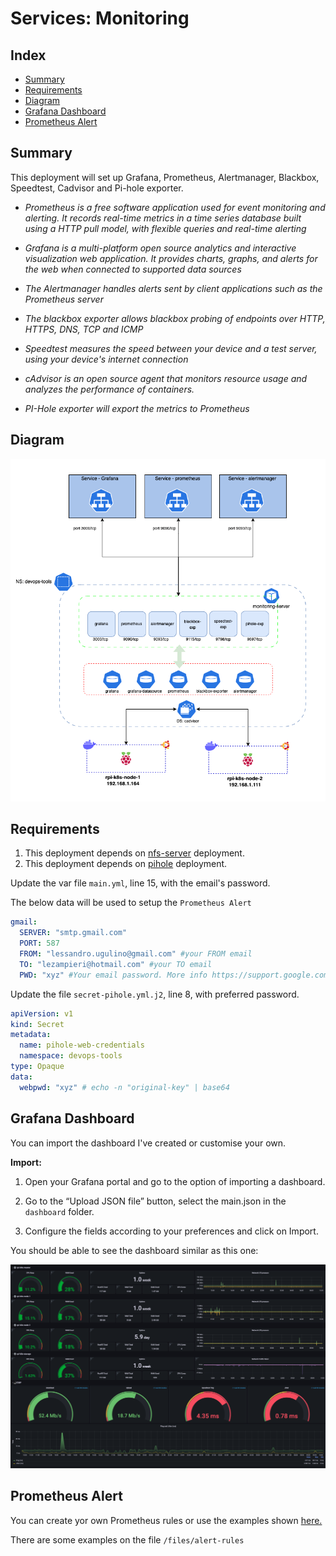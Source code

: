 # Services: Monitoring

## Index

- [Summary](#summary)
- [Requirements](#requirements)
- [Diagram](#diagram)
- [Grafana Dashboard](#grafana-dashboard)
- [Prometheus Alert](#prometheus-alert)

## Summary

This deployment will set up Grafana, Prometheus, Alertmanager, Blackbox, Speedtest, Cadvisor and Pi-hole exporter.

- _Prometheus is a free software application used for event monitoring and alerting. It records real-time metrics in a time series database built using a HTTP pull model, with flexible queries and real-time alerting_

- _Grafana is a multi-platform open source analytics and interactive visualization web application. It provides charts, graphs, and alerts for the web when connected to supported data sources_

- _The Alertmanager handles alerts sent by client applications such as the Prometheus server_

- _The blackbox exporter allows blackbox probing of endpoints over HTTP, HTTPS, DNS, TCP and ICMP_

- _Speedtest measures the speed between your device and a test server, using your device's internet connection_

- _cAdvisor is an open source agent that monitors resource usage and analyzes the performance of containers._

- _PI-Hole exporter will export the metrics to Prometheus_

## Diagram

![monitoring.png](../../../img/monitoring.png)

## Requirements

1. This deployment depends on [nfs-server](../nfs-server/README.md) deployment.
2. This deployment depends on [pihole](../pihole/README.md) deployment.

Update the var file `main.yml`, line 15, with the email's password.

The below data will be used to setup the `Prometheus Alert`

```yaml
gmail:
  SERVER: "smtp.gmail.com"
  PORT: 587
  FROM: "lessandro.ugulino@gmail.com" #your FROM email
  TO: "lezampieri@hotmail.com" #your TO email
  PWD: "xyz" #Your email password. More info https://support.google.com/mail/answer/185833?hl=en
```

Update the file `secret-pihole.yml.j2`, line 8, with preferred password.

```yaml
apiVersion: v1
kind: Secret
metadata:
  name: pihole-web-credentials
  namespace: devops-tools
type: Opaque
data:
  webpwd: "xyz" # echo -n "original-key" | base64
```

## Grafana Dashboard

You can import the dashboard I've created or customise your own.

**Import:**

1. Open your Grafana portal and go to the option of importing a dashboard.

2. Go to the “Upload JSON file” button, select the main.json in the `dashboard` folder.

3. Configure the fields according to your preferences and click on Import.

You should be able to see the dashboard similar as this one:

![grafana_dashboard.png](../../../img/grafana_dashboard.png)

## Prometheus Alert

You can create yor own Prometheus rules or use the examples shown <a href=https://awesome-prometheus-alerts.grep.to/rules>here.</a>

There are some examples on the file `/files/alert-rules`
